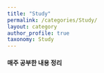 ```yaml
---
title: "Study"
permalink: /categories/Study/
layout: category
author_profile: true
taxonomy: Study
---
```


#### 매주 공부한 내용 정리
